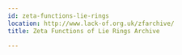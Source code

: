 ```yaml
---
id: zeta-functions-lie-rings
location: http://www.lack-of.org.uk/zfarchive/
title: Zeta Functions of Lie Rings Archive

---
```


